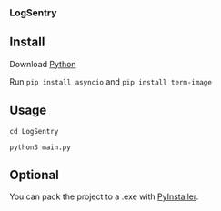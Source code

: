 ### LogSentry
## Install
Download [Python](https://www.python.org/downloads/)

Run `pip install asyncio` and `pip install term-image`

## Usage
`cd LogSentry`

`python3 main.py`

## Optional
You can pack the project to a .exe with [PyInstaller](https://datatofish.com/executable-pyinstaller/).

